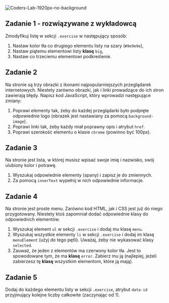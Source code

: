 ![Coders-Lab-1920px-no-background](https://user-images.githubusercontent.com/152855/73064373-5ed69780-3ea1-11ea-8a71-3d370a5e7dd8.png)



## Zadanie 1 - rozwiązywane z wykładowcą

Zmodyfikuj listę w sekcji `.exercise` w następujący sposób:

1. Nastaw kolor tła co drugiego elementu listy na szary (`#9e9e9e`),
2. Nastaw piątemu elementowi listy **klasę** ```big```,
3. Nastaw co trzeciemu elementowi podkreślenie.



## Zadanie 2

Na stronie są trzy obrazki z ikonami najpopularniejszych przeglądarek internetowych. Niestety zarówno obrazki, jak i linki prowadzące do ich stron zawierają błędy.
Napisz kod JavaScript, który wprowadzi następujące zmiany:

1. Poprawi elementy tak, żeby do każdej przeglądarki było podpięte odpowiednie logo (obrazek jest nastawiany za pomocą ```background-image```).
2. Poprawi linki tak, żeby każdy miał poprawny opis i atrybut ```href```.
3. Poprawi szerokość elementu o klasie ```chrome``` (powinno być 100px).


## Zadanie 3

Na stronie jest lista, w której musisz wpisać swoje imię i nazwisko, swój ulubiony kolor i potrawę.
1. Wyszukaj odpowiednie elementy (spany) i zapisz je do  zmiennych.
2. Za pomocą ```innerText``` wypełnij w nich odpowiednie informacje.



## Zadanie 4

Na stronie jest proste menu. Zarówno kod HTML, jak i CSS jest już do niego przygotowany. Niestety ktoś zapomniał dodać odpowiednie klasy do odpowiednich elementów.
1. Wyszukaj element `ul` w sekcji `.exercise` i dodaj mu klasę `menu`.
2. Wyszukaj wszystkie elementy `li` w sekcji `.exercise` i dodaj im klasę ```menuElement``` (użyj do tego pętli). Uważaj, żeby nie wykasować klasy ```selected```.
3. Zauważ, że jeden z elementów ma czerwony kolor tła. Jest to spowodowane tym, że ma **klasę** ```error```. Zabierz mu ją (najlepiej, jeżeli zabierzesz tę **klasę** wszystkim elementom, które ją mają).



## Zadanie 5

Dodaj do każdego elementu listy w sekcji `.exercise`, atrybut ```data-id``` przyjmujący kolejne liczby całkowite (zaczynając od 1).

